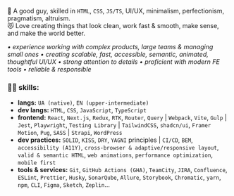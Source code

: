 🐸 A good guy, skilled in `HTML`, `CSS`, `JS/TS`, UI/UX, minimalism, perfectionism, pragmatism, altruism. </br>
😻 Love creating things that look clean, work fast & smooth, make sense, and make the world better.

_• experience working with complex products, large teams & managing small ones • creating scalable, fast, accessible, semantic, animated, thoughtful UI/UX • strong attention to details • proficient with modern FE tools • reliable & responsible_

### 🤹‍♂️ skills:
- **langs:** `UA (native)`, `EN (upper-intermediate)`
- **dev langs:** `HTML`, `CSS`, `JavaScript`, `TypeScript`
- **frontend:** `React`, `Next.js`, `Redux`, `RTK`, `Router`, `Query` | `Webpack`, `Vite`, `Gulp` | `Jest`, `Playwright`, `Testing Library` | `TailwindCSS`, `shadcn/ui`, `Framer Motion`, `Pug`, `SASS` | `Strapi`, `WordPress`
- **dev practices:** `SOLID`, `KISS`, `DRY`, `YAGNI` principles | `CI/CD`, `BEM`, `accessibility (A11Y)`, `cross-browser & adaptive/responsive layout`, `valid & semantic HTML`, `web animations`, `performance optimization`, `mobile first`
- **tools & services:** `Git`, `GitHub Actions (GHA)`, `TeamCity`, `JIRA`, `Confluence`, `ESLint`, `Prettier`, `Husky`, `SonarQube`, `Allure`, `Storybook`, `Chromatic`, `yarn`, `npm`, `CLI`, `Figma`, `Sketch`, `Zeplin`...

<!---
romkolisnyk/romkolisnyk is a ✨ special ✨ repository because its `README.md` (this file) appears on your GitHub profile.
You can click the Preview link to take a look at your changes.
--->
